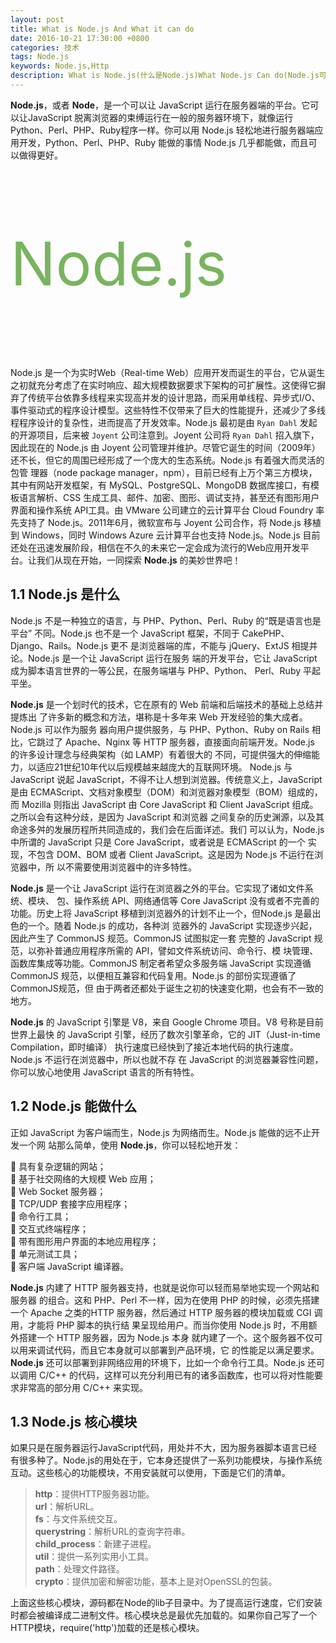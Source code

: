 ```yaml
---
layout: post
title: What is Node.js And What it can do
date: 2016-10-21 17:30:00 +0800
categories: 技术
tags: Node.js
keywords: Node.js,Http
description: What is Node.js(什么是Node.js)What Node.js Can do(Node.js可以作什么);
---
```


**Node.js**，或者 **Node**，是一个可以让 JavaScript 运行在服务器端的平台。它可以让JavaScript 脱离浏览器的束缚运行在一般的服务器环境下，就像运行 Python、Perl、PHP、Ruby程序一样。你可以用 Node.js 轻松地进行服务器端应用开发，Python、Perl、PHP、Ruby 能做的事情 Node.js 几乎都能做，而且可以做得更好。

<style>
.nodejs{
    color: #79B45F;
    font-size: 96px;
    width: 100%;
    min-height: 200px;
    line-height: 300px;
}
</style>   

<div class="nodejs picture-bg animated bounceInLeft">Node.js</div>

Node.js 是一个为实时Web（Real-time Web）应用开发而诞生的平台，它从诞生之初就充分考虑了在实时响应、超大规模数据要求下架构的可扩展性。这使得它摒弃了传统平台依靠多线程来实现高并发的设计思路，而采用单线程、异步式I/O、事件驱动式的程序设计模型。这些特性不仅带来了巨大的性能提升，还减少了多线程程序设计的复杂性，进而提高了开发效率。Node.js 最初是由 `Ryan Dahl` 发起的开源项目，后来被 `Joyent` 公司注意到。Joyent 公司将 `Ryan Dahl` 招入旗下，因此现在的 Node.js 由 Joyent 公司管理并维护。尽管它诞生的时间（2009年）还不长，但它的周围已经形成了一个庞大的生态系统。Node.js 有着强大而灵活的包管
理器（node package manager，npm），目前已经有上万个第三方模块，其中有网站开发框架，有 MySQL、PostgreSQL、MongoDB 数据库接口，有模板语言解析、CSS 生成工具、邮件、加密、图形、调试支持，甚至还有图形用户界面和操作系统 API工具。由 VMware 公司建立的云计算平台 Cloud Foundry 率先支持了 Node.js。2011年6月，微软宣布与 Joyent 公司合作，将 Node.js 移植到 Windows，同时 Windows Azure 云计算平台也支持 Node.js。Node.js 目前还处在迅速发展阶段，相信在不久的未来它一定会成为流行的Web应用开发平台。让我们从现在开始，一同探索 **Node.js** 的美妙世界吧！

## 1.1 Node.js 是什么

Node.js 不是一种独立的语言，与 PHP、Python、Perl、Ruby 的“既是语言也是平台”
不同。Node.js 也不是一个 JavaScript 框架，不同于 CakePHP、Django、Rails。Node.js 更不
是浏览器端的库，不能与 jQuery、ExtJS 相提并论。Node.js 是一个让 JavaScript 运行在服务
端的开发平台，它让 JavaScript 成为脚本语言世界的一等公民，在服务端堪与 PHP、Python、
Perl、Ruby 平起平坐。

**Node.js** 是一个划时代的技术，它在原有的 Web 前端和后端技术的基础上总结并提炼出
了许多新的概念和方法，堪称是十多年来 Web 开发经验的集大成者。Node.js 可以作为服务
器向用户提供服务，与 PHP、Python、Ruby on Rails 相比，它跳过了 Apache、Nginx 等 HTTP
服务器，直接面向前端开发。Node.js 的许多设计理念与经典架构（如 LAMP）有着很大的
不同，可提供强大的伸缩能力，以适应21世纪10年代以后规模越来越庞大的互联网环境。
Node.js 与 JavaScript 说起 JavaScript，不得不让人想到浏览器。传统意义上，JavaScript 是由 ECMAScript、文档对象模型（DOM）和浏览器对象模型（BOM）组成的，而 Mozilla 则指出 JavaScript 由
Core JavaScript 和 Client JavaScript 组成。之所以会有这种分歧，是因为 JavaScript 和浏览器
之间复杂的历史渊源，以及其命途多舛的发展历程所共同造成的，我们会在后面详述。我们
可以认为，Node.js 中所谓的 JavaScript 只是 Core JavaScript，或者说是 ECMAScript 的一个
实现，不包含 DOM、BOM 或者 Client JavaScript。这是因为 Node.js 不运行在浏览器中，所
以不需要使用浏览器中的许多特性。


**Node.js** 是一个让 JavaScript 运行在浏览器之外的平台。它实现了诸如文件系统、模块、
包、操作系统 API、网络通信等 Core JavaScript 没有或者不完善的功能。历史上将 JavaScript
移植到浏览器外的计划不止一个，但Node.js 是最出色的一个。随着 Node.js 的成功，各种浏
览器外的 JavaScript 实现逐步兴起，因此产生了 CommonJS 规范。CommonJS 试图拟定一套
完整的 JavaScript 规范，以弥补普通应用程序所需的 API，譬如文件系统访问、命令行、模
块管理、函数库集成等功能。CommonJS 制定者希望众多服务端 JavaScript 实现遵循
CommonJS 规范，以便相互兼容和代码复用。Node.js 的部份实现遵循了CommonJS规范，但
由于两者还都处于诞生之初的快速变化期，也会有不一致的地方。


**Node.js** 的 JavaScript 引擎是 V8，来自 Google Chrome 项目。V8 号称是目前世界上最快
的 JavaScript 引擎，经历了数次引擎革命，它的 JIT（Just-in-time Compilation，即时编译）
执行速度已经快到了接近本地代码的执行速度。Node.js 不运行在浏览器中，所以也就不存
在 JavaScript 的浏览器兼容性问题，你可以放心地使用 JavaScript 语言的所有特性。

## 1.2 Node.js 能做什么

正如 JavaScript 为客户端而生，Node.js 为网络而生。Node.js 能做的远不止开发一个网
站那么简单，使用 **Node.js**，你可以轻松地开发：

 具有复杂逻辑的网站；                            
 基于社交网络的大规模 Web 应用；      
 Web Socket 服务器；      
 TCP/UDP 套接字应用程序；      
 命令行工具；      
 交互式终端程序；      
 带有图形用户界面的本地应用程序；      
 单元测试工具；      
 客户端 JavaScript 编译器。      

**Node.js** 内建了 HTTP 服务器支持，也就是说你可以轻而易举地实现一个网站和服务器
的组合。这和 PHP、Perl 不一样，因为在使用 PHP 的时候，必须先搭建一个 Apache 之类的HTTP 服务器，然后通过 HTTP 服务器的模块加载或 CGI 调用，才能将 PHP 脚本的执行结
果呈现给用户。而当你使用 Node.js 时，不用额外搭建一个 HTTP 服务器，因为 Node.js 本身
就内建了一个。这个服务器不仅可以用来调试代码，而且它本身就可以部署到产品环境，它
的性能足以满足要求。**Node.js** 还可以部署到非网络应用的环境下，比如一个命令行工具。Node.js 还可以调用
C/C++ 的代码，这样可以充分利用已有的诸多函数库，也可以将对性能要求非常高的部分用
C/C++ 来实现。

## 1.3 Node.js 核心模块

如果只是在服务器运行JavaScript代码，用处并不大，因为服务器脚本语言已经有很多种了。Node.js的用处在于，它本身还提供了一系列功能模块，与操作系统互动。这些核心的功能模块，不用安装就可以使用，下面是它们的清单。

>**http**：提供HTTP服务器功能。        
**url**：解析URL。        
**fs**：与文件系统交互。        
**querystring**：解析URL的查询字符串。        
**child_process**：新建子进程。        
**util**：提供一系列实用小工具。        
**path**：处理文件路径。        
**crypto**：提供加密和解密功能，基本上是对OpenSSL的包装。        

上面这些核心模块，源码都在Node的lib子目录中。为了提高运行速度，它们安装时都会被编译成二进制文件。核心模块总是最优先加载的。如果你自己写了一个HTTP模块，require('http')加载的还是核心模块。
